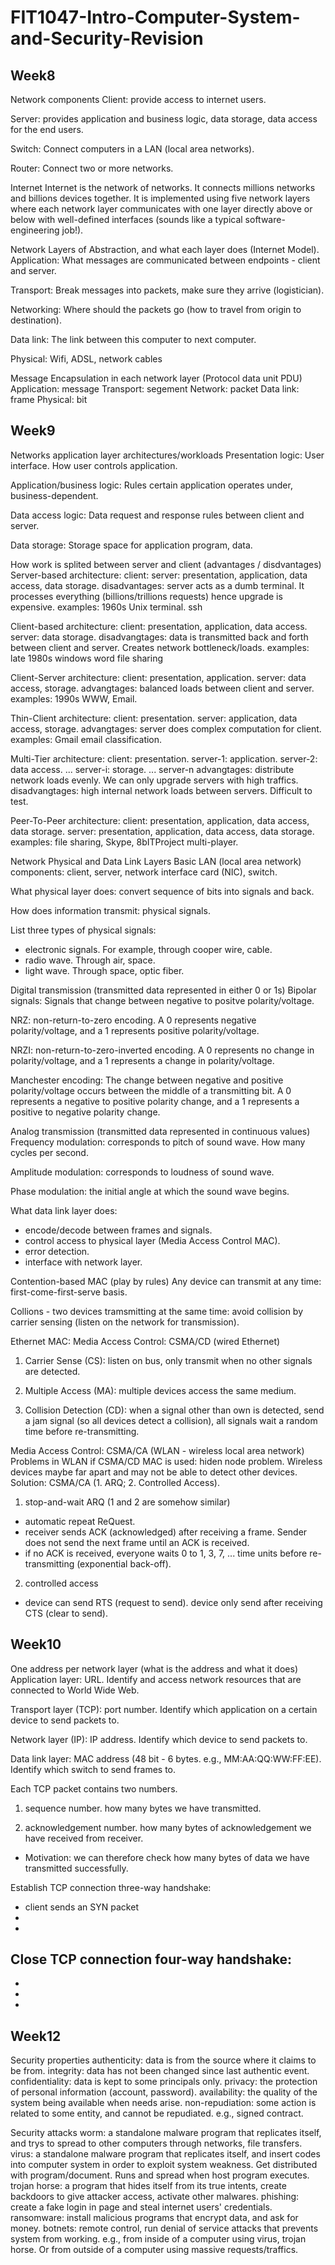 # FIT1047-Intro-Computer-System-and-Security-Revision



## Week8
Network components
Client: 
provide access to internet users.

Server:
provides application and business logic, data storage, data access for the end users.

Switch:
Connect computers in a LAN (local area networks).

Router:
Connect two or more networks.

Internet
Internet is the network of networks. It connects millions networks and billions devices together. It is implemented using five network layers where each network layer communicates with one layer directly above or below with well-defined interfaces (sounds like a typical software-engineering job!).

Network Layers of Abstraction, and what each layer does (Internet Model). 
Application:
What messages are communicated between endpoints - client and server.

Transport:
Break messages into packets, make sure they arrive (logistician).

Networking:
Where should the packets go (how to travel from origin to destination).

Data link:
The link between this computer to next computer.

Physical:
Wifi, ADSL, network cables

Message Encapsulation in each network layer (Protocol data unit PDU)
Application: message
Transport: segement
Network: packet
Data link: frame
Physical: bit



## Week9
Networks application layer architectures/workloads
Presentation logic:
User interface. How user controls application.

Application/business logic:
Rules certain application operates under, business-dependent.

Data access logic:
Data request and response rules between client and server.

Data storage:
Storage space for application program, data.

How work is splited between server and client (advantages / disdvantages)
Server-based architecture:
client: 
server: presentation, application, data access, data storage. 
disadvantages: server acts as a dumb terminal. It processes everything (billions/trillions requests) hence upgrade is expensive.
examples: 1960s Unix terminal. ssh

Client-based architecture:
client: presentation, application, data access.
server: data storage.
disadvangtages: data is transmitted back and forth between client and server. Creates network bottleneck/loads.
examples: late 1980s windows word file sharing

Client-Server architecture:
client: presentation, application.
server: data access, storage.
advangtages: balanced loads between client and server.
examples: 1990s WWW, Email.

Thin-Client architecture:
client: presentation.
server: application, data access, storage.
advangtages: server does complex computation for client.
examples: Gmail email classification.

Multi-Tier architecture:
client: presentation.
server-1: application.
server-2: data access.
...
server-i: storage.
...
server-n
advangtages: distribute network loads evenly. We can only upgrade servers with high traffics.
disadvangtages: high internal network loads between servers. Difficult to test.    

Peer-To-Peer architecture:
client: presentation, application, data access, data storage. 
server: presentation, application, data access, data storage. 
examples: file sharing, Skype, 8bITProject multi-player.



Network Physical and Data Link Layers
Basic LAN (local area network) components:
client, server, network interface card (NIC), switch.

What physical layer does:
convert sequence of bits into signals and back.

How does information transmit:
physical signals.

List three types of physical signals:
- electronic signals. For example, through cooper wire, cable.
- radio wave. Through air, space.
- light wave. Through space, optic fiber.

Digital transmission (transmitted data represented in either 0 or 1s)
Bipolar signals:
Signals that change between negative to positve polarity/voltage.

NRZ: 
non-return-to-zero encoding. A 0 represents negative polarity/voltage, and a 1 represents positive polarity/voltage.

NRZI:
non-return-to-zero-inverted encoding. A 0 represents no change in polarity/voltage, and a 1 represents a change in polarity/voltage.

Manchester encoding:
The change between negative and positive polarity/voltage occurs between the middle of a transmitting bit. A 0 represents a negative to positive polarity change, and a 1 represents a positive to negative polarity change.

Analog transmission (transmitted data represented in continuous values)
Frequency modulation:
corresponds to pitch of sound wave. How many cycles per second.

Amplitude modulation:
corresponds to loudness of sound wave. 

Phase modulation:
the initial angle at which the sound wave begins.

What data link layer does:
- encode/decode between frames and signals.
- control access to physical layer (Media Access Control MAC).
- error detection.
- interface with network layer.

Contention-based MAC (play by rules)
Any device can transmit at any time:
first-come-first-serve basis.

Collions - two devices tramsmitting at the same time:
avoid collision by carrier sensing (listen on the network for transmission).

Ethernet MAC:
Media Access Control: CSMA/CD (wired Ethernet)
1) Carrier Sense (CS):
listen on bus, only transmit when no other signals are detected.

2) Multiple Access (MA):
multiple devices access the same medium.

3) Collision Detection (CD):
when a signal other than own is detected, send a jam signal (so all devices detect a collision), all signals wait a random time before re-transmitting.

Media Access Control: CSMA/CA (WLAN - wireless local area network)
Problems in WLAN if CSMA/CD MAC is used: hiden node problem. Wireless devices maybe far apart and may not be able to detect other devices. 
Solution: CSMA/CA (1. ARQ; 2. Controlled Access).
1. stop-and-wait ARQ (1 and 2 are somehow similar)
- automatic repeat ReQuest.
- receiver sends ACK (acknowledged) after receiving a frame. Sender does not send the next frame until an ACK is received.
- if no ACK is received, everyone waits 0 to 1, 3, 7, ... time units before re-transmitting (exponential back-off).

2. controlled access
- device can send RTS (request to send). device only send after receiving CTS (clear to send).



## Week10
One address per network layer (what is the address and what it does)
Application layer: 
URL. Identify and access network resources that are connected to World Wide Web.

Transport layer (TCP):
port number. Identify which application on a certain device to send packets to.

Network layer (IP):
IP address. Identify which device to send packets to.

Data link layer:
MAC address (48 bit - 6 bytes. e.g., MM:AA:QQ:WW:FF:EE). Identify which switch to send frames to.

Each TCP packet contains two numbers.
1) sequence number.
how many bytes we have transmitted.

2) acknowledgement number.
how many bytes of acknowledgement we have received from receiver.

* Motivation:
we can therefore check how many bytes of data we have transmitted successfully.

Establish TCP connection
three-way handshake:
- client sends an SYN packet
- 
-

Close TCP connection
four-way handshake:
-
-
-
-

## Week12
Security properties
authenticity: data is from the source where it claims to be from.
integrity: data has not been changed since last authentic event.
confidentiality: data is kept to some principals only.
privacy: the protection of personal information (account, password).
availability: the quality of the system being available when needs arise.
non-repudiation: some action is related to some entity, and cannot be repudiated. e.g., signed contract.

Security attacks
worm: a standalone malware program that replicates itself, and trys to spread to other computers through networks, file transfers.
virus: a standalone malware program that replicates itself, and insert codes into computer system in order to exploit system weakness. Get distributed with program/document. Runs and spread when host program executes.
trojan horse: a program that hides itself from its true intents, create backdoors to give attacker access, activate other malwares.
phishing: create a fake login in page and steal internet users' credentials.
ransomware: install malicious programs that encrypt data, and ask for money.
botnets: remote control, run denial of service attacks that prevents system from working. e.g., from inside of a computer using virus, trojan horse. Or from outside of a computer using massive requests/traffics.
